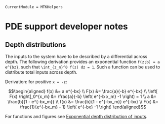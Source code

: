 ```@meta
CurrentModule = MTKHelpers
```

# PDE support developer notes

## Depth distributions
The inputs to the system have to be described by a differential across depth.
The following derivation provides an exponential function ``f(z;b) = a e^{bz}``,
such that ``\int_{z_m}^0 f(z) dz = 1``.
Such a function can be used to distribute total inputs across depth.

Derivation: for positive ``x = -z``:

```math
\begin{aligned}
f(x) &= a e^{-bx}
\\
F(x) &= \frac{a}{-b} e^{-bx} 
\\
\left[ F(x) \right]_0^{x_m} &= \frac{a}{-b} \left( e^{-b x_m} -1 \right) = 1
\\
a &= \frac{b}{1 - e^{-bx_m}}
\\
f(x) &= \frac{b}{1 - e^{-bx_m}} e^{-bx}
\\
F(x) &= \frac{1}{e^{-bx_m} - 1} \left( e^{-bx} -1 \right)
\end{aligned}
```

For functions and figures see [Exponential depth distribution of inputs](@ref).

